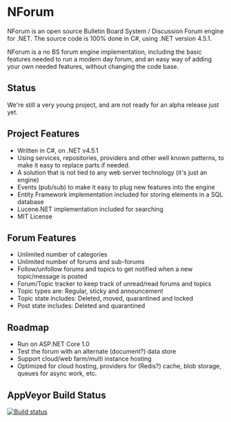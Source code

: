 NForum
======

NForum is an open source Bulletin Board System / Discussion Forum engine for .NET. The source code is 100% done in C#, using .NET version 4.5.1.

NForum is a no BS forum engine implementation, including the basic features needed to run a modern day forum, and an easy way of adding your own needed features, without changing the code base.

## Status

We're still a very young project, and are not ready for an alpha release just yet.

## Project Features

* Written in C#, on .NET v4.5.1
* Using services, repositories, providers and other well known patterns, to make it easy to replace parts if needed.
* A solution that is not tied to any web server technology (it's just an engine)
* Events (pub/sub) to make it easy to plug new features into the engine
* Entity Framework implementation included for storing elements in a SQL database
* Lucene.NET implementation included for searching
* MIT License

## Forum Features

* Unlimited number of categories
* Unlimited number of forums and sub-forums
* Follow/unfollow forums and topics to get notified when a new topic/message is posted
* Forum/Topic tracker to keep track of unread/read forums and topics
* Topic types are: Regular, sticky and announcement
* Topic state includes: Deleted, moved, quarantined and locked
* Post state includes: Deleted and quarantined

## Roadmap

* Run on ASP.NET Core 1.0
* Test the forum with an alternate (document?) data store
* Support cloud/web farm/multi instance hosting
* Optimized for cloud hosting, providers for (Redis?) cache, blob storage, queues for async work, etc.

## AppVeyor Build Status

[![Build status](https://ci.appveyor.com/api/projects/status/r8t8tqqidk7bnf3q/branch/master?svg=true)](https://ci.appveyor.com/project/steentottrup97321/nforum/branch/master)
